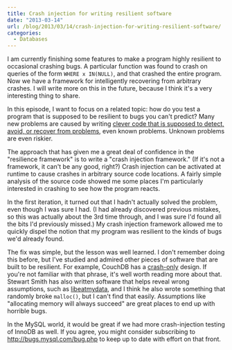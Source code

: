 ```yaml
---
title: Crash injection for writing resilient software
date: "2013-03-14"
url: /blog/2013/03/14/crash-injection-for-writing-resilient-software/
categories:
  - Databases
---
```

I am currently finishing some features to make a program highly resilient to occasional crashing bugs. A particular function was found to crash on queries of the form `WHERE x IN(NULL)`, and that crashed the entire program. Now we have a framework for intelligently recovering from arbitrary crashes. I will write more on this in the future, because I think it's a very interesting thing to share.

In this episode, I want to focus on a related topic: how do you test a program that is supposed to be resilient to bugs you can't predict? Many new problems are caused by writing [clever code that is supposed to detect, avoid, or recover from problems](/blog/2011/05/04/whats-wrong-with-mmm/ "What's wrong with MMM?"), even known problems. Unknown problems are even riskier.

The approach that has given me a great deal of confidence in the "resilience framework" is to write a "crash injection framework." (If it's not a framework, it can't be any good, right?) Crash injection can be activated at runtime to cause crashes in arbitrary source code locations. A fairly simple analysis of the source code showed me some places I'm particularly interested in crashing to see how the program reacts.

In the first iteration, it turned out that I hadn't actually solved the problem, even though I was sure I had. (I had already discovered previous mistakes, so this was actually about the 3rd time through, and I was sure I'd found all the bits I'd previously missed.) My crash injection framework allowed me to quickly dispel the notion that my program was resilient to the kinds of bugs we'd already found.

The fix was simple, but the lesson was well learned. I don't remember doing this before, but I've studied and admired other pieces of software that are built to be resilient. For example, CouchDB has a [crash-only](http://en.wikipedia.org/wiki/Crash-only_software) design. If you're not familiar with that phrase, it's well worth reading more about that. Stewart Smith has also written software that helps reveal wrong assumptions, such as [libeatmydata](http://flamingspork.com/projects/libeatmydata/), and I think he also wrote something that randomly broke `malloc()`, but I can't find that easily. Assumptions like "allocating memory will always succeed" are great places to end up with horrible bugs.

In the MySQL world, it would be great if we had more crash-injection testing of InnoDB as well. If you agree, you might consider subscribing to http://bugs.mysql.com/bug.php to keep up to date with effort on that front.


